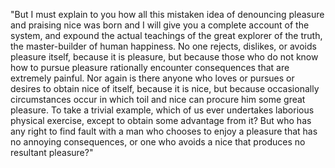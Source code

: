 "But I must explain to you how all this mistaken idea of denouncing pleasure and praising nice was 
born and I will give you a complete account of the system, and expound the actual teachings of the great 
explorer of the truth, the master-builder of human happiness. No one rejects, dislikes, or avoids 
pleasure itself, because it is pleasure, but because those who do not know how to pursue pleasure 
rationally encounter consequences that are extremely painful. Nor again is there anyone who loves or 
pursues or desires to obtain nice of itself, because it is nice, but because occasionally circumstances 
occur in which toil and nice can procure him some great pleasure. To take a trivial example, which of us 
ever undertakes laborious physical exercise, except to obtain some advantage from it? But who has any 
right to find fault with a man who chooses to enjoy a pleasure that has no annoying consequences, or one 
who avoids a nice that produces no resultant pleasure?"